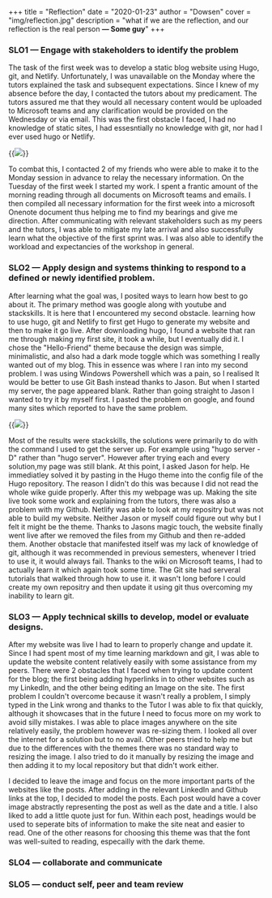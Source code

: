 +++
title = "Reflection"
date = "2020-01-23"
author = "Dowsen"
cover = "img/reflection.jpg"
description = "what if we are the reflection, and our reflection is the real person **— Some guy**"
+++

### SLO1 — Engage with stakeholders to identify the problem

The task of the first week was to develop a static blog website using Hugo, git, and Netlify.
Unfortunately, I was unavailable on the Monday where the tutors explained the task and subsequent expectations.
Since I knew of my absence before the day, I contacted the tutors about my predicament. The tutors assured me that they would 
all necessary content would be uploaded to Microsoft teams and any clarification would be provided on the Wednesday or via email.
This was the first obstacle I faced, I had no knowledge of static sites, I had essesntially no knowledge with git, nor had I ever
used hugo or Netlify.

{{<image src = "/img/pic.jpg">}}

To combat this, I contacted 2 of my friends who were able to make it to the Monday session in advance to relay the necessary information.
On the Tuesday of the first week I started my work. I spent a frantic amount of the morning reading through all documents on Microsoft teams 
and emails. I then compiled all necessary information for the first week into a microsoft Onenote document thus helping me to find my bearings
and give me direction. After communicating with relevant stakeholders such as my peers and the tutors, I was able to mitigate my late arrival and also
successfully learn what the objective of the first sprint was. I was also able to identify the workload and expectancies of the workshop in general.


### SLO2 — Apply design and systems thinking to respond to a defined or newly identified problem.
After learning what the goal was, I posited ways to learn how best to go about it. The primary method was google along with youtube and stackskills.
It is here that I encountered my second obstacle. learning how to use hugo, git and Netlify to first get Hugo to generate my website and then to make it
go live. After downloading hugo, I found a website that ran me through making my first site, it took a while, but I eventually did it. I chose the "Hello-Friend"
theme because the design was simple, minimalistic, and also had a dark mode toggle which was something I really wanted out of my blog. This in essence was where I ran into my 
second problem. I was using Windows Powershell which was a pain, so I realised It would be better to use Git Bash instead thanks to Jason. But when I started my 
server, the page appeared blank. Rather than going straight to Jason I wanted to try it by myself first. I pasted the problem on google, and found many sites which reported to have the same problem.

{{<image src = "/img/pic.jpg">}}

Most of the results were stackskills, the solutions were primarily to do with the command I used to get the server up. For example using "hugo server -D" rather than "hugo server".
However after trying each and every solution,my page was still blank. At this point, I asked Jason for help. He immediatley solved it by pasting in the Hugo theme 
into the config file of the Hugo repository. The reason I didn't do this was because I did not read the whole wike guide properly. After this my webpage was up. Making 
the site live took some work and explaining from the tutors, there was also a problem with my Github. Netlify was able to look at my repositry but was not able to build my
website. Neither Jason or myself could figure out why but I felt it might be the theme. Thanks to Jasons magic touch, the website finally went live after we removed the files
from my Github and then re-added them. Another obstacle that manifested itself was my lack of knowledge of git, although it was recommended in previous semesters, whenever I tried to use
it, it would always fail. Thanks to the wiki on Microsoft teams, I had to actually learn it which again took some time. The Git site had serveral tutorials that walked through how to use it.
it wasn't long before I could create my own repositry and then update it using git thus overcoming my inability to learn git.

### SLO3 — Apply technical skills to develop, model or evaluate designs.
After my website was live I had to learn to properly change and update it. Since I had spent most of my time learning markdown and git, I was able to update the website content relatively easily with
some assistance from my peers. There were 2 obstacles that I faced when trying to update content for the blog; the first being adding hyperlinks in to other websites such as my LinkedIn, and the other 
being editing an Image on the site. The first problem I couldn't overcome because it wasn't really a problem, I simply typed in the Link wrong and thanks to the Tutor I was able to fix that quickly, although
it showcases that in the future I need to focus more on my work to avoid silly mistakes. I was able to place images anywhere on the site relatively easily, the problem however was re-sizing them. I looked all
over the internet for a solution but to no avail. Other peers tried to help me but due to the differences with the themes there was no standard way to resizing the image. I also tried to do it manually by resizing 
the image and then adding it to my local repository but that didn't work either.

I decided to leave the image and focus on the more important parts of the websites like the posts. After adding in the relevant LinkedIn and Github links at the top, I decided to model the posts. Each post would 
have a cover image abstractly representing the post as well as the date and a title. I also liked to add a little quote just for fun. Within each post, headings would be used to seperate bits of information to
make the site neat and easier to read. One of the other reasons for choosing this theme was that the font was well-suited to reading, especailly with the dark theme.



### SLO4 — collaborate and communicate

### SLO5 — conduct self, peer and team review 